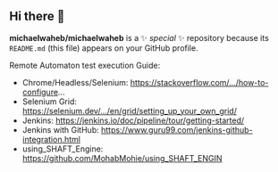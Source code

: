 ## Hi there 👋


**michaelwaheb/michaelwaheb** is a ✨ _special_ ✨ repository because its `README.md` (this file) appears on your GitHub profile.

Remote Automaton test execution Guide:

- Chrome/Headless/Selenium:
https://stackoverflow.com/.../how-to-configure...
- Selenium Grid:
https://selenium.dev/.../en/grid/setting_up_your_own_grid/
- Jenkins:
https://jenkins.io/doc/pipeline/tour/getting-started/
- Jenkins with GitHub:
https://www.guru99.com/jenkins-github-integration.html
- using_SHAFT_Engine:
https://github.com/MohabMohie/using_SHAFT_ENGIN
